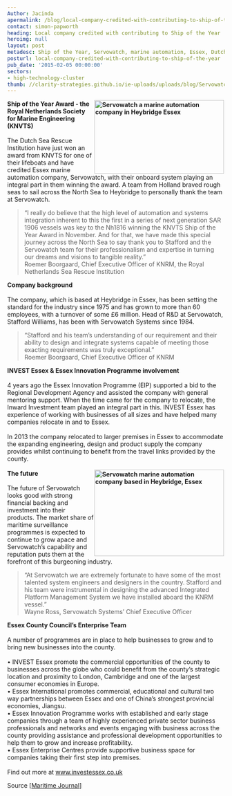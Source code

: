 ```yaml
---
Author: Jacinda
apermalink: /blog/local-company-credited-with-contributing-to-ship-of-the-year
contact: simon-papworth
heading: Local company credited with contributing to Ship of the Year
heroimg: null
layout: post
metadesc: Ship of the Year, Servowatch, marine automation, Essex, Dutch Sea Rescue
posturl: local-company-credited-with-contributing-to-ship-of-the-year
pub_date: '2015-02-05 00:00:00'
sectors:
- high-technology-cluster
thumb: //clarity-strategies.github.io/ie-uploads/uploads/blog/Servowatch_KNRM_nh1816_lifeboat_160pxth.jpg
---
```


<p><strong><img alt='Servowatch a marine automation company in Heybridge Essex' src='//clarity-strategies.github.io/ie-uploads/uploads/about/Servowatch_KNRM_nh1816_lifeboat_300px.jpg' style='float:right; height:170px; margin-left:2px; margin-right:2px; width:300px'/>Ship of the Year Award - the Royal Netherlands Society for Marine Engineering (KNVTS)</strong><br/><br/>The Dutch Sea Rescue Institution have just won an award from KNVTS for one of their lifeboats and have credited Essex marine automation company, Servowatch, with their onboard system playing an integral part in them winning the award. A team from Holland braved rough seas to sail across the North Sea to Heybridge to personally thank the team at Servowatch.</p><blockquote><p>“I really do believe that the high level of automation and systems integration inherent to this the first in a series of next generation SAR 1906 vessels was key to the Nh1816 winning the KNVTS Ship of the Year Award in November. And for that, we have made this special journey across the North Sea to say thank you to Stafford and the Servowatch team for their professionalism and expertise in turning our dreams and visions to tangible reality.”<br/>Roemer Boorgaard, Chief Executive Officer of KNRM, the Royal Netherlands Sea Rescue Institution</p></blockquote><p><strong>Company background</strong><br/><br/>The company, which is based at Heybridge in Essex, has been setting the standard for the industry since 1975 and has grown to more than 60 employees, with a turnover of some £6 million. Head of R&amp;D at Servowatch, Stafford Williams, has been with Servowatch Systems since 1984.</p><blockquote><p>“Stafford and his team’s understanding of our requirement and their ability to design and integrate systems capable of meeting those exacting requirements was truly exceptional.”<br/>Roemer Boorgaard, Chief Executive Officer of KNRM</p></blockquote><p><strong>INVEST Essex &amp; Essex Innovation Programme involvement</strong><br/><br/>4 years ago the Essex Innovation Programme (EIP) supported a bid to the Regional Development Agency and assisted the company with general mentoring support. When the time came for the company to relocate, the Inward Investment team played an integral part in this. INVEST Essex has experience of working with businesses of all sizes and have helped many companies relocate in and to Essex.<br/><br/>In 2013 the company relocated to larger premises in Essex to accommodate the expanding engineering, design and product supply the company provides whilst continuing to benefit from the travel links provided by the county.<br/><br/><strong><img alt='Servowatch marine automation company based in Heybridge, Essex' src='//clarity-strategies.github.io/ie-uploads/uploads/about/Servowatch_KNRM_nh1816_lifeboat_300px_2.jpg' style='float:right; height:200px; margin-left:2px; margin-right:2px; width:300px'/>The future</strong><br/><br/>The future of Servowatch looks good with strong financial backing and investment into their products. The market share of maritime surveillance programmes is expected to continue to grow apace and Servowatch’s capability and reputation puts them at the forefront of this burgeoning industry.</p><blockquote><p>“At Servowatch we are extremely fortunate to have some of the most talented system engineers and designers in the country. Stafford and his team were instrumental in designing the advanced Integrated Platform Management System we have installed aboard the KNRM vessel.”<br/>Wayne Ross, Servowatch Systems’ Chief Executive Officer</p></blockquote><p><strong>Essex County Council’s Enterprise Team</strong><br/><br/>A number of programmes are in place to help businesses to grow and to bring new businesses into the county.<br/><br/>• INVEST Essex promote the commercial opportunities of the county to businesses across the globe who could benefit from the county’s strategic location and proximity to London, Cambridge and one of the largest consumer economies in Europe. <br/>• Essex International promotes commercial, educational and cultural two way partnerships between Essex and one of China’s strongest provincial economies, Jiangsu. <br/>• Essex Innovation Programme works with established and early stage companies through a team of highly experienced private sector business professionals and networks and events engaging with business across the county providing assistance and professional development opportunities to help them to grow and increase profitability.<br/>• Essex Enterprise Centres provide supportive business space for companies taking their first step into premises.<br/><br/>Find out more at <a href='http://www.investessex.co.uk'>www.investessex.co.uk</a></p><p>Source [<a href='http://www.maritimejournal.com/news101/industry-news/knrm-says-thank-you?mkt_tok=3RkMMJWWfF9wsRojv6XMZKXonjHpfsX%2B6eQvX7Hr08Yy0EZ5VunJEUWy2oQJS9Q%2FcOedCQkZHblFnVQASa2xS7kNoqwE'>Maritime Journal</a>]<br/><br/> </p>